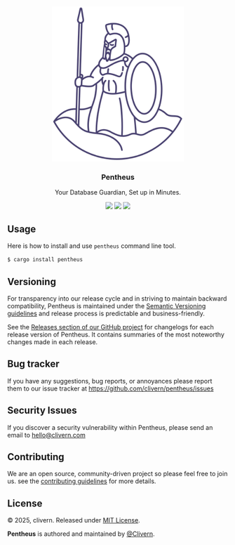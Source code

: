 <p align="center">
    <img src="/static/logo.png" width="300" />
    <h3 align="center">Pentheus</h3>
    <p align="center">Your Database Guardian, Set up in Minutes.</p>
    <p align="center">
        <a href="https://github.com/Clivern/Pentheus/actions"><img src="https://github.com/Clivern/Pentheus/actions/workflows/build.yml/badge.svg"></a>
        <a href="https://github.com/Clivern/Pentheus/releases"><img src="https://img.shields.io/badge/Version-v0.1.0-green.svg"></a>
        <a href="https://github.com/Clivern/Pentheus/blob/main/LICENSE"><img src="https://img.shields.io/badge/LICENSE-MIT-green.svg"></a>
    </p>
</p>


## Usage

Here is how to install and use `pentheus` command line tool.

```zsh
$ cargo install pentheus
```


## Versioning

For transparency into our release cycle and in striving to maintain backward compatibility, Pentheus is maintained under the [Semantic Versioning guidelines](https://semver.org/) and release process is predictable and business-friendly.

See the [Releases section of our GitHub project](https://github.com/clivern/pentheus/releases) for changelogs for each release version of Pentheus. It contains summaries of the most noteworthy changes made in each release.


## Bug tracker

If you have any suggestions, bug reports, or annoyances please report them to our issue tracker at https://github.com/clivern/pentheus/issues


## Security Issues

If you discover a security vulnerability within Pentheus, please send an email to [hello@clivern.com](mailto:hello@clivern.com)


## Contributing

We are an open source, community-driven project so please feel free to join us. see the [contributing guidelines](CONTRIBUTING.md) for more details.


## License

© 2025, clivern. Released under [MIT License](https://opensource.org/licenses/mit-license.php).

**Pentheus** is authored and maintained by [@Clivern](http://github.com/clivern).
